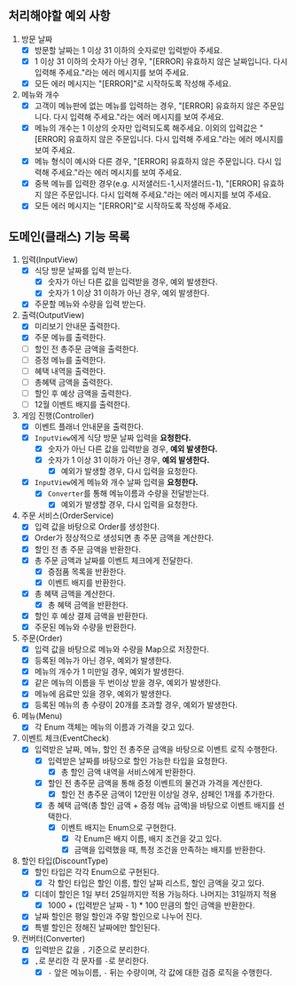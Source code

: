 ## 처리해야할 예외 사항
1. 방문 날짜
    - [x] 방문할 날짜는 1 이상 31 이하의 숫자로만 입력받아 주세요.
    - [x] 1 이상 31 이하의 숫자가 아닌 경우, "[ERROR] 유효하지 않은 날짜입니다. 다시 입력해 주세요."라는 에러 메시지를 보여 주세요.
    - [x] 모든 에러 메시지는 "[ERROR]"로 시작하도록 작성해 주세요.
2. 메뉴와 개수
    - [x] 고객이 메뉴판에 없는 메뉴를 입력하는 경우, "[ERROR] 유효하지 않은 주문입니다. 다시 입력해 주세요."라는 에러 메시지를 보여 주세요.
    - [x] 메뉴의 개수는 1 이상의 숫자만 입력되도록 해주세요. 이외의 입력값은 "[ERROR] 유효하지 않은 주문입니다. 다시 입력해 주세요."라는 에러 메시지를 보여 주세요.
    - [x] 메뉴 형식이 예시와 다른 경우, "[ERROR] 유효하지 않은 주문입니다. 다시 입력해 주세요."라는 에러 메시지를 보여 주세요.
    - [x] 중복 메뉴를 입력한 경우(e.g. 시저샐러드-1,시저샐러드-1), "[ERROR] 유효하지 않은 주문입니다. 다시 입력해 주세요."라는 에러 메시지를 보여 주세요.
    - [x] 모든 에러 메시지는 "[ERROR]"로 시작하도록 작성해 주세요.

## 도메인(클래스) 기능 목록
1. 입력(InputView)
    - [x] 식당 방문 날짜를 입력 받는다.
      - [x] 숫자가 아닌 다른 값을 입력받을 경우, 예외 발생한다.
      - [x] 숫자가 1 이상 31 이하가 아닌 경우, 예외 발생한다.
    - [x] 주문할 메뉴와 수량을 입력 받는다.
2. 출력(OutputView)
   - [x] 미리보기 안내문 출력한다.
   - [x] 주문 메뉴를 출력한다.
   - [ ] 할인 전 총주문 금액을 출력한다.
   - [ ] 증정 메뉴를 출력한다.
   - [ ] 혜택 내역을 출력한다.
   - [ ] 총혜택 금액을 출력한다.
   - [ ] 할인 후 예상 금액을 출력한다.
   - [ ] 12월 이벤트 배지를 출력한다.
3. 게임 진행(Controller)
   - [x] 이벤트 플래너 안내문을 출력한다.
   - [x] `InputView`에게 식당 방문 날짜 입력을 **요청한다.**
     - [x] 숫자가 아닌 다른 값을 입력받을 경우, **예외 발생한다.**
     - [x] 숫자가 1 이상 31 이하가 아닌 경우, **예외 발생한다.**
       - [x] 예외가 발생할 경우, 다시 입력을 요청한다.
   - [x] `InputView`에게 메뉴와 개수 날짜 입력을 **요청한다.**
     - [x] `Converter`를 통해 메뉴이름과 수량을 전달받는다.
       - [x] 예외가 발생할 경우, 다시 입력을 요청한다.
4. 주문 서비스(OrderService)
   - [x] 입력 값을 바탕으로 Order를 생성한다.
   - [x] Order가 정상적으로 생성되면 총 주문 금액을 계산한다.
   - [x] 할인 전 총 주문 금액을 반환한다.
   - [x] 총 주문 금액과 날짜를 이벤트 체크에게 전달한다.
     - [x] 증점품 목록을 반환한다.
     - [x] 이벤트 배지를 반환한다.
   - [x] 총 혜택 금액을 계산한다.
     - [x] 총 혜택 금액을 반환한다.
   - [x] 할인 후 예상 결제 금액을 반환한다.
   - [x] 주문된 메뉴와 수량을 반환한다.
5. 주문(Order)
   - [x] 입력 값을 바탕으로 메뉴와 수량을 Map으로 저장한다.
   - [x] 등록된 메뉴가 아닌 경우, 예외가 발생한다.
   - [x] 메뉴의 개수가 1 미만일 경우, 예외가 발생한다.
   - [x] 같은 메뉴의 이름을 두 번이상 받을 경우, 예외가 발생한다.
   - [x] 메뉴에 음료만 있을 경우, 예외가 발생한다.
   - [x] 등록된 메뉴의 총 수량이 20개를 초과할 경우, 예외가 발생한다.
6. 메뉴(Menu)
   - [x] 각 Enum 객체는 메뉴의 이름과 가격을 갖고 있다.
7. 이벤트 체크(EventCheck)
   - [x] 입력받은 날짜, 메뉴, 할인 전 총주문 금액을 바탕으로 이벤트 로직 수행한다.
     - [x] 입력받은 날짜를 바탕으로 할인 가능한 타입을 요청한다.
       - [x] 총 할인 금액 내역을 서비스에게 반환한다.
     - [x] 할인 전 총주문 금액을 통해 증정 이벤트의 물건과 가격을 계산한다.
       - [x] 할인 전 총주문 금액이 12만원 이상일 경우, 샴페인 1개를 추가한다.
     - [x] 총 혜택 금액(총 할인 금액 + 증정 메뉴 금액)을 바탕으로 이벤트 배지를 선택한다.
       - [x] 이벤트 배지는 Enum으로 구현한다.
         - [x] 각 Enum은 배지 이름, 배지 조건을 갖고 있다.
         - [x] 금액을 입력했을 때, 특정 조건을 만족하는 배지를 반환한다.
8. 할인 타입(DiscountType)
   - [x] 할인 타입은 각각 Enum으로 구현된다.
     - [x] 각 할인 타입은 할인 이름, 할인 날짜 리스트, 할인 금액을 갖고 있다. 
   - [x] 디데이 할인은 1일 부터 25일까지만 적용 가능하다. 나머지는 31일까지 적용
     - [x] 1000 + (입력받은 날짜 - 1) * 100 만큼의 할인 금액을 반환한다.
   - [x] 날짜 할인은 평일 할인과 주말 할인으로 나누어 진다.
   - [x] 특별 할인은 정해진 날짜에만 할인된다. 
9. 컨버터(Converter)
   - [x] 입력받은 값을 `,` 기준으로 분리한다.
   - [x] `,`로 분리한 각 문자를 `-`로 분리한다.
     - [x] `-` 앞은 메뉴이름, `-` 뒤는 수량이며, 각 값에 대한 검증 로직을 수행한다.
